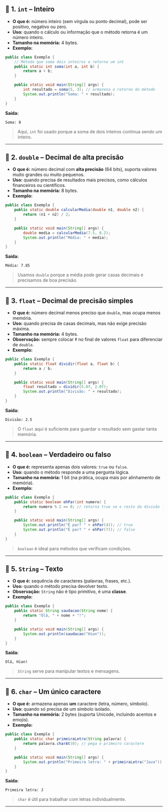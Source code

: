 
## 🔹 1. `int` – Inteiro

* **O que é:** número inteiro (sem vírgula ou ponto decimal), pode ser positivo, negativo ou zero.
* **Uso:** quando o cálculo ou informação que o método retorna é um número inteiro.
* **Tamanho na memória:** 4 bytes.
* **Exemplo:**

```java
public class Exemplo {
    // Método que soma dois inteiros e retorna um int
    public static int soma(int a, int b) {
        return a + b;
    }

    public static void main(String[] args) {
        int resultado = soma(5, 3); // armazena o retorno do método
        System.out.println("Soma: " + resultado);
    }
}
```

**Saída:**

```
Soma: 8
```

> Aqui, `int` foi usado porque a soma de dois inteiros continua sendo um inteiro.

---

## 🔹 2. `double` – Decimal de alta precisão

* **O que é:** número decimal com **alta precisão** (64 bits), suporta valores muito grandes ou muito pequenos.
* **Uso:** quando precisa de resultados mais precisos, como cálculos financeiros ou científicos.
* **Tamanho na memória:** 8 bytes.
* **Exemplo:**

```java
public class Exemplo {
    public static double calcularMedia(double n1, double n2) {
        return (n1 + n2) / 2;
    }

    public static void main(String[] args) {
        double media = calcularMedia(7.5, 8.2);
        System.out.println("Média: " + media);
    }
}
```

**Saída:**

```
Média: 7.85
```

> Usamos `double` porque a média pode gerar casas decimais e precisamos de boa precisão.

---

## 🔹 3. `float` – Decimal de precisão simples

* **O que é:** número decimal menos preciso que `double`, mas ocupa menos memória.
* **Uso:** quando precisa de casas decimais, mas não exige precisão máxima.
* **Tamanho na memória:** 4 bytes.
* **Observação:** sempre colocar **`f`** no final de valores `float` para diferenciar de `double`.
* **Exemplo:**

```java
public class Exemplo {
    public static float dividir(float a, float b) {
        return a / b;
    }

    public static void main(String[] args) {
        float resultado = dividir(5.0f, 2.0f);
        System.out.println("Divisão: " + resultado);
    }
}
```

**Saída:**

```
Divisão: 2.5
```

> O `float` aqui é suficiente para guardar o resultado sem gastar tanta memória.

---

## 🔹 4. `boolean` – Verdadeiro ou falso

* **O que é:** representa apenas dois valores: `true` ou `false`.
* **Uso:** quando o método responde a uma pergunta lógica.
* **Tamanho na memória:** 1 bit (na prática, ocupa mais por alinhamento de memória).
* **Exemplo:**

```java
public class Exemplo {
    public static boolean ehPar(int numero) {
        return numero % 2 == 0; // retorna true se o resto da divisão for 0
    }

    public static void main(String[] args) {
        System.out.println("É par? " + ehPar(4)); // true
        System.out.println("É par? " + ehPar(7)); // false
    }
}
```

> `boolean` é ideal para métodos que verificam condições.

---

## 🔹 5. `String` – Texto

* **O que é:** sequência de caracteres (palavras, frases, etc.).
* **Uso:** quando o método precisa devolver texto.
* **Observação:** `String` não é tipo primitivo, é uma **classe**.
* **Exemplo:**

```java
public class Exemplo {
    public static String saudacao(String nome) {
        return "Olá, " + nome + "!";
    }

    public static void main(String[] args) {
        System.out.println(saudacao("Hian"));
    }
}
```

**Saída:**

```
Olá, Hian!
```

> `String` serve para manipular textos e mensagens.

---

## 🔹 6. `char` – Um único caractere

* **O que é:** armazena apenas **um** caractere (letra, número, símbolo).
* **Uso:** quando só precisa de um símbolo isolado.
* **Tamanho na memória:** 2 bytes (suporta Unicode, incluindo acentos e emojis).
* **Exemplo:**

```java
public class Exemplo {
    public static char primeiraLetra(String palavra) {
        return palavra.charAt(0); // pega o primeiro caractere
    }

    public static void main(String[] args) {
        System.out.println("Primeira letra: " + primeiraLetra("Java"));
    }
}
```

**Saída:**

```
Primeira letra: J
```

> `char` é útil para trabalhar com letras individualmente.

---